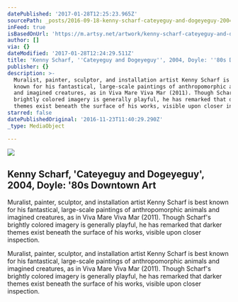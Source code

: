 ```yaml
---
datePublished: '2017-01-28T12:25:23.965Z'
sourcePath: _posts/2016-09-18-kenny-scharf-cateyeguy-and-dogeyeguy-2004-doyle-80s-d.md
inFeed: true
isBasedOnUrl: 'https://m.artsy.net/artwork/kenny-scharf-cateyeguy-and-dogeyeguy'
author: []
via: {}
dateModified: '2017-01-28T12:24:29.511Z'
title: 'Kenny Scharf, ''Cateyeguy and Dogeyeguy'', 2004, Doyle: ''80s Downtown Art'
publisher: {}
description: >-
  Muralist, painter, sculptor, and installation artist Kenny Scharf is best
  known for his fantastical, large-scale paintings of anthropomorphic animals
  and imagined creatures, as in Viva Mare Viva Mar (2011). Though Scharf's
  brightly colored imagery is generally playful, he has remarked that darker
  themes exist beneath the surface of his works, visible upon closer inspection.
starred: false
datePublishedOriginal: '2016-11-23T11:40:29.290Z'
_type: MediaObject

---
```

<article style=""><img src="https://imgflo.herokuapp.com/graph/2b2431f8e7ba7b0/ad73004cd7d3c002d0fa23c0196e7fb2/noop.jpg?input=https%3A%2F%2Fd32dm0rphc51dk.cloudfront.net%2FZ4IWXmsl1mKa42ghDtUPLw%2Fnormalized.jpg" /><h1>Kenny Scharf, 'Cateyeguy and Dogeyeguy', 2004, Doyle: '80s Downtown Art</h1><p>Muralist, painter, sculptor, and installation artist Kenny Scharf is best known for his fantastical, large-scale paintings of anthropomorphic animals and imagined creatures, as in Viva Mare Viva Mar (2011). Though Scharf's brightly colored imagery is generally playful, he has remarked that darker themes exist beneath the surface of his works, visible upon closer inspection.</p></article>

Muralist, painter, sculptor, and installation artist Kenny Scharf is best known for his fantastical, large-scale paintings of anthropomorphic animals and imagined creatures, as in Viva Mare Viva Mar (2011). Though Scharf's brightly colored imagery is generally playful, he has remarked that darker themes exist beneath the surface of his works, visible upon closer inspection.